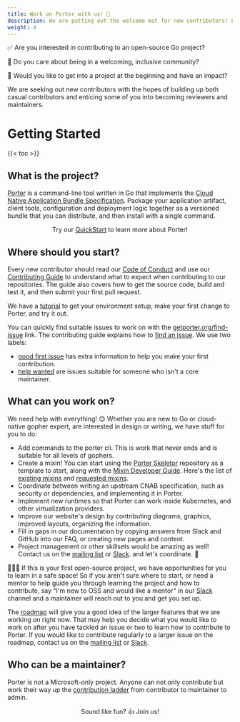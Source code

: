 ```yaml
---
title: Work on Porter with us! 💖
description: We are putting out the welcome mat for new contributors! Learn how to get started as a contributor and work your way up to a maintainer.
weight: 4
---
```


✅ Are you interested in contributing to an open-source Go project?

🌈 Do you care about being in a welcoming, inclusive community?

🚀 Would you like to get into a project at the beginning and have an impact?

We are seeking out new contributors with the hopes of building up both
casual contributors and enticing some of you into becoming reviewers and
maintainers.

# Getting Started

{{< toc >}}

## What is the project?

[Porter] is a command-line tool written in Go that implements the [Cloud
Native Application Bundle Specification](https://deislabs.io/cnab). Package your
application artifact, client tools, configuration and deployment logic together
as a versioned bundle that you can distribute, and then install with a single
command.

<p align=center>Try our <a href="/quickstart/">QuickStart</a> to learn more about Porter!</p>

[Porter]: /

## Where should you start?

Every new contributor should read our [Code of Conduct][conduct] and use our
[Contributing Guide][contributing] to understand what to expect when
contributing to our repositories. The guide also covers how to get the source
code, build and test it, and then submit your first pull request.

We have a [tutorial] to get your environment setup, make your first change
to Porter, and try it out.

You can quickly find suitable issues to work on with the [getporter.org/find-issue] link.
The contributing guide explains how to [find an issue].
We use two labels:

- [good first issue] has extra information to help you make your first contribution.
- [help wanted] are issues suitable for someone who isn't a core maintainer.

[getporter.org/find-issue]: /find-issue/
[conduct]: /src/CODE_OF_CONDUCT.md
[contributing]: /docs/contribute/guide/
[find an issue]: /docs/contribute/guide/#find-an-issue
[good first issue]: /board/good+first+issue
[help wanted]: /board/help+wanted
[tutorial]: /docs/contribute/tutorial/

## What can you work on?

We need help with everything! 😊 Whether you are new to Go or cloud-native
gopher expert, are interested in design or writing, we have stuff for you to
do:

- Add commands to the porter cli. This is work that never ends and is suitable
  for all levels of gophers.
- Create a mixin! You can start using the [Porter Skeletor][skeletor] repository
  as a template to start, along with the [Mixin Developer Guide][mixin-dev-guide].
  Here's the list of [existing mixins] and [requested mixins].
- Coordinate between writing an upstream CNAB specification, such as security or
  dependencies, and implementing it in Porter.
- Implement new runtimes so that Porter can work inside Kubernetes, and other
  virtualization providers.
- Improve our website's design by contributing diagrams, graphics, improved layouts,
  organizing the information.
- Fill in gaps in our documentation by copying answers from Slack and GitHub into
  our FAQ, or creating new pages and content.
- Project management or other skillsets would be amazing as well! Contact
  us on the [mailing list] or [Slack]. and let's coordinate. 🙌

🙋🏻‍♀️ If this is your first open-source project, we have opportunities for you to
learn in a safe space! So if you aren't sure where to start, or need a mentor
to help guide you through learning the project and how to contribute, say
"I'm new to OSS and would like a mentor" in our [Slack] channel and a maintainer
will reach out to you and get you set up.

The [roadmap] will give you a good idea of the larger features that we
are working on right now. That may help you decide what you would like to work
on after you have tackled an issue or two to learn how to contribute to Porter.
If you would like to contribute regularly to a larger issue on the roadmap,
contact us on the [mailing list] or [Slack].

[skeletor]: https://github.com/getporter/skeletor
[mixin-dev-guide]: /mixin-dev-guide/
[roadmap]: /roadmap
[existing mixins]: https://github.com/getporter/packages/blob/main/mixins/index.json
[requested mixins]: https://github.com/getporter/porter/issues?q=is%3Aissue+is%3Aopen+label%3A%22mixin+idea%22
[mailing list]: https://groups.io/g/porter

## Who can be a maintainer?

Porter is not a Microsoft-only project. Anyone can not only contribute but
work their way up the [contribution ladder] from contributor to
maintainer to admin.

<p align="center">Sound like fun? 👍 Join us!</p>

[contribution ladder]: /src/CONTRIBUTION_LADDER.md
[Slack]: /community#slack
